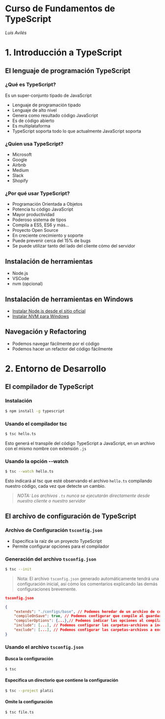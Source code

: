 # Curso de Fundamentos de TypeScript

*Luis Avilés*

# 1. Introducción a TypeScript

## El lenguaje de programación TypeScript

### ¿Qué es TypeScript?

Es un super-conjunto tipado de JavaScript

- Lenguaje de programación tipado
- Lenguaje de alto nivel
- Genera como resultado código JavaScript
- Es de código abierto
- Es multiplataforma
- TypeScript soporta todo lo que actualmente JavaScript soporta

### ¿Quien usa TypeScript?

- Microsoft
- Google
- Airbnb
- Medium
- Slack
- Shopify

### ¿Por qué usar TypeScript?

- Programación Orientada a Objetos
- Potencia tu código JavaScript
- Mayor productividad
- Poderoso sistema de tipos
- Compila a ES5, ES6 y más...
- Proyecto Open Source
- En creciente crecimiento y soporte
- Puede prevenir cerca del 15% de bugs
- Se puede utilizar tanto del lado del cliente cómo del servidor

## Instalación de herramientas

- Node.js
- VSCode
- nvm (opcional)

## Instalación de herramientas en Windows

- [Instalar Node.js desde el sitio oficial](https://nodejs.org/es/)
- [Instalar NVM para Windows](https://github.com/coreybutler/nvm-windows/releases)

## Navegación y Refactoring

- Podemos navegar fácilmente por el código
- Podemos hacer un refactor del código fácilmente

# 2. Entorno de Desarrollo

## El compilador de TypeScript

### Instalación

```bash
$ npm install -g typescript
```

### Usando el compilador tsc

```bash
$ tsc hello.ts
```

Esto generá el transpile del código TypeScript a JavaScript, en un archivo con el mismo nombre con extensión `.js`

### Usando la opción --watch

```bash
$ tsc --watch hello.ts
```

Esto indicará al tsc que esté observando el archivo `hello.ts` compilando nuestro código, cada vez que detecte un cambio.

> *NOTA: Los archivos `.ts` nunca se ejecutarán directamente desde nuestro cliente o nuestro servidor*

## El archivo de configuración de TypeScript

### Archivo de Configuración `tsconfig.json`

- Especifica la raíz de un proyecto TypeScript
- Permite configurar opciones para el compilador

### Generación del archivo `tsconfig.json`

```bash
$ tsc --init
```

> Nota: El archivo `tsconfig.json` generado automáticamente tendrá una configuración inicial, así cómo los comentarios explicando las demás configuraciones brevemente.

```json
tsconfig.json

{
    "extends": "./configs/base", // Podemos heredar de un archivo de configuración existente
    "compileOnSave": true, // Podemos configurar que compile al guardar
    "compilerOptions": {...},// Podemos indicar las opciones al compilar cómo versión de ECMAScript, strict mode, etc.
    "include": [...], // Podemos configurar las carpetas-archivos a incluir de la compilación
    "exclude": [...], // Podemos configurar las carpetas-archivos a excluir de la compilación
}
```

### Usando el archivo `tsconfig.json`

#### Busca la configuración

```bash
$ tsc
```

#### Especifica un directorio que contiene la configuración

```bash
$ tsc --project platzi
```

#### Omite la configuración

```bash
$ tsc file.ts
```

